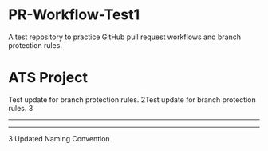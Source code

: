 # PR-Workflow-Test1
A test repository to practice GitHub pull request workflows and branch protection rules.
# ATS Project
Test update for branch protection rules.
2Test update for branch protection rules.
3
****
******************
3
Updated Naming Convention